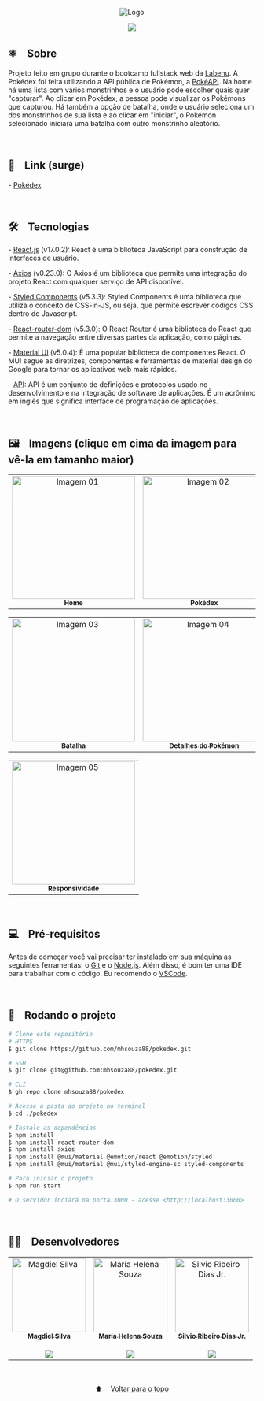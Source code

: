 <p align="center">
  <img src="https://user-images.githubusercontent.com/88038506/141771983-058276fd-46d7-4f01-9758-38473a3de193.png" alt="Logo" id="top">
  </p>
    

<p align="center">
  <a href="https://github.com/mhsouza88/pokedex/blob/main/LICENSE" target="_blank"><img src="https://img.shields.io/static/v1?label=License&message=MIT&color=informational"></a>
 </p>
 
 
 <h2> ⚛️ﾠSobre</h2>
 <p>Projeto feito em grupo durante o bootcamp fullstack web da <a href="https://www.labenu.com.br/" target="_blank">Labenu</a>. A Pokédex foi feita utilizando a API pública de Pokémon, a <a href="https://pokeapi.co/" target="_blank">PokéAPI</a>. Na home há uma lista com vários monstrinhos e o usuário pode escolher quais quer "capturar". Ao clicar em Pokédex, a pessoa pode visualizar os Pokémons que capturou. Há também a opção de batalha, onde o usuário seleciona um dos monstrinhos de sua lista e ao clicar em "iniciar", o Pokémon selecionado iniciará uma batalha com outro monstrinho aleatório. 
</p><br/>
 
 
 <h2> 🔗ﾠLink (surge)</h2>
 <p>- <a href="http://small-market.surge.sh/" target="_blank">Pokédex</a></p><br/>


<h2> 🛠️ﾠTecnologias</h2>
<p> - <a href="https://pt-br.reactjs.org/" target="_blank">React.js</a> (v17.0.2): React é uma biblioteca JavaScript para construção de interfaces de usuário.</p>
<p> - <a href="https://axios-http.com/docs/intro" target="_blank">Axios</a> (v0.23.0): O Axios é um biblioteca que permite uma integração do projeto React com qualquer serviço de API disponível.</p>
<p> - <a href="https://styled-components.com/docs" target="_blank">Styled Components</a> (v5.3.3): Styled Components é uma biblioteca que utiliza o conceito de CSS-in-JS, ou seja, que permite escrever códigos CSS dentro do Javascript.</p>
<p> - <a href="https://v5.reactrouter.com/web/guides/quick-start" target="_blank">React-router-dom</a> (v5.3.0): O React Router é uma biblioteca do React que permite a navegação entre diversas partes da aplicação, como páginas.</p>
<p> - <a href="https://mui.com/getting-started/installation/" target="_blank">Material UI</a> (v5.0.4): É uma popular biblioteca de componentes React. O MUI segue as diretrizes, componentes e ferramentas de material design do Google para tornar os aplicativos web mais rápidos.</p>
<p> - <a href="https://www.redhat.com/pt-br/topics/api/what-are-application-programming-interfaces" target="_blank">API</a>: API é um conjunto de definições e protocolos usado no desenvolvimento e na integração de software de aplicações. É um acrônimo em inglês que significa interface de programação de aplicações.</p>
<br/>


<h2> 🖼️ﾠImagens (clique em cima da imagem para vê-la em tamanho maior)</h2>
<table align="center">
  <tr>
    <td align="center"><a href="https://user-images.githubusercontent.com/88038506/141776442-19bfee81-0387-4bfc-a093-f72db3fc91a3.png" target="_blank">
      <img src="https://user-images.githubusercontent.com/88038506/141776442-19bfee81-0387-4bfc-a093-f72db3fc91a3.png" width="250px" alt="Imagem 01"/>
      <br />
      <sub><b>Home</b></sub>
      <br />
    </td>
    <td align="center"><a href="https://user-images.githubusercontent.com/88038506/141776478-ca0616f4-3a6b-4afa-bb7b-5f14fd6361af.png" target="_blank">
      <img src="https://user-images.githubusercontent.com/88038506/141776478-ca0616f4-3a6b-4afa-bb7b-5f14fd6361af.png" width="250px" alt="Imagem 02"/>
      <br />
      <sub><b>Pokédex</b></sub>
      <br />
    </td> 
</table>
  <table align="center">
    <td align="center"><a href="https://user-images.githubusercontent.com/88038506/141776488-91c4f0bd-c58b-40ce-8d06-84ab3e284a57.png" target="_blank">
      <img src="https://user-images.githubusercontent.com/88038506/141776488-91c4f0bd-c58b-40ce-8d06-84ab3e284a57.png" width="250px" alt="Imagem 03"/>
      <br />
      <sub><b>Batalha</b></sub>
      <br />
    </td> 
    <td align="center"><a href="https://user-images.githubusercontent.com/88038506/141777112-7c635674-7383-4ae6-9b08-4588746b18fc.png" target="_blank">
      <img src="https://user-images.githubusercontent.com/88038506/141777112-7c635674-7383-4ae6-9b08-4588746b18fc.png" width="250px" alt="Imagem 04"/>
      <br />
      <sub><b>Detalhes do Pokémon</b></sub>
      <br />
    </td>
  </table>
  <table align="center">
    <td align="center"><a href="https://user-images.githubusercontent.com/88038506/141776505-9a0cf300-253f-49e7-9bcc-91c6cd38a95e.png" target="_blank">
      <img src="https://user-images.githubusercontent.com/88038506/141776505-9a0cf300-253f-49e7-9bcc-91c6cd38a95e.png" width="250px" alt="Imagem 05"/>
      <br />
      <sub><b>Responsividade</b></sub>
      <br />
    </td> 
  </table>
  <p></p>
<br/>
  
  
 
<h2> 💻ﾠPré-requisitos </h2>

<p>Antes de começar você vai precisar ter instalado em sua máquina as seguintes ferramentas: o <a href="https://git-scm.com" target="_blank">Git</a> e o <a href="https://nodejs.org/en/" target="_blank">Node.js</a>.
Além disso, é bom ter uma IDE para trabalhar com o código. Eu recomendo o <a href="https://code.visualstudio.com" target="_blank">VSCode</a>.</p><br/>

  

<h2> 🚀ﾠRodando o projeto </h2>

```bash
# Clone este repositório
# HTTPS
$ git clone https://github.com/mhsouza88/pokedex.git

# SSH
$ git clone git@github.com:mhsouza88/pokedex.git

# CLI
$ gh repo clone mhsouza88/pokedex

# Acesse a pasta do projeto no terminal
$ cd ./pokedex

# Instale as dependências
$ npm install
$ npm install react-router-dom
$ npm install axios
$ npm install @mui/material @emotion/react @emotion/styled
$ npm install @mui/material @mui/styled-engine-sc styled-components

# Para iniciar o projeto
$ npm run start

# O servidor inciará na porta:3000 - acesse <http://localhost:3000>
```
  <p></p><br/>
 
  <h2>🧑‍💻ﾠDesenvolvedores</h2>
<table align="center">
  <tr>
    <td align="center"><a href="https://github.com/dev-magdielSilva" target="_blank">
      <img src="https://avatars.githubusercontent.com/u/88065117?v=4" width="150px" alt="Magdiel Silva"/>
      <br />
      <sub><b>Magdiel Silva</b></sub><br/><br/>
      <sub><a href="https://www.linkedin.com/in/magdiel-silva-3680881a6/" target="_blank"><img src="https://img.shields.io/badge/-LinkedIn-informational?style=for-the-badge&logo=LinkedIn&logoColor=white&color=informational"></a></sub>
      <br />
    </td>
    <td align="center"><a href="https://github.com/mhsouza88" target="_blank">
      <img src="https://avatars.githubusercontent.com/u/88038506?v=4" width="150px" alt="Maria Helena Souza"/>
      <br />
      <sub><b>Maria Helena Souza</b></sub><br/><br/>
      <sub><a href="https://www.linkedin.com/in/mhsouza88/" target="_blank"><img src="https://img.shields.io/badge/-LinkedIn-informational?style=for-the-badge&logo=LinkedIn&logoColor=white&color=informational"></a></sub>
      <br />
    </td>
    <td align="center"><a href="https://github.com/silviordjr" target="_blank">
      <img src="https://avatars.githubusercontent.com/u/42523195?v=4" width="150px" alt="Silvio Ribeiro Dias Jr."/>
      <br />
      <sub><b>Silvio Ribeiro Dias Jr.</b></sub><br/><br/>
      <sub><a href="https://www.linkedin.com/in/silvio-dias-junior/" target="_blank"><img src="https://img.shields.io/badge/-LinkedIn-informational?style=for-the-badge&logo=LinkedIn&logoColor=white&color=informational"></a></sub>
      <br />
    </td>
  </table>
  <br/>
  
<p align="center">
  ⬆ﾠ<a href="#top"> Voltar para o topo</a>
  </p>
